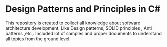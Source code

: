 # Design Patterns and Principles in C#
This repository is created to collect all knowledge about software architecture development. Like Design patterns, SOLID principles , Anti patterns ,etc,. Included lot of  samples and proper documents to understand all topics from the ground level. 
